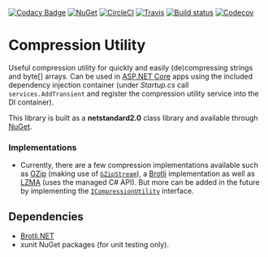 [![Codacy Badge](https://api.codacy.com/project/badge/Grade/99512152352640b49ee9c7707636ef8a)](https://app.codacy.com/manual/GlitchedPolygons/CompressionUtility?utm_source=github.com&utm_medium=referral&utm_content=GlitchedPolygons/CompressionUtility&utm_campaign=Badge_Grade_Dashboard)
[![NuGet](https://img.shields.io/nuget/v/GlitchedPolygons.Services.CompressionUtility.svg)](https://www.nuget.org/packages/GlitchedPolygons.Services.CompressionUtility) 
[![CircleCI](https://circleci.com/gh/GlitchedPolygons/CompressionUtility/tree/master.svg?style=shield)](https://circleci.com/gh/GlitchedPolygons/CompressionUtility/tree/master) 
[![Travis](https://travis-ci.org/GlitchedPolygons/CompressionUtility.svg?branch=master)](https://travis-ci.org/GlitchedPolygons/CompressionUtility)
[![Build status](https://ci.appveyor.com/api/projects/status/kf50jywtff4kcpwd?svg=true)](https://ci.appveyor.com/project/GlitchedPolygons/compressionutility)
[![Codecov](https://codecov.io/gh/GlitchedPolygons/CompressionUtility/branch/master/graph/badge.svg)](https://codecov.io/gh/GlitchedPolygons/CompressionUtility)

# Compression Utility

Useful compression utility for quickly and easily (de)compressing strings and byte[] arrays.
Can be used in [ASP.NET Core](https://docs.microsoft.com/en-us/aspnet/core/?view=aspnetcore-2.1) apps using the included dependency injection container (under _Startup.cs_ call `services.AddTransient` and register the compression utility service into the DI container).

This library is built as a **netstandard2.0** class library and available through [NuGet](https://www.nuget.org/packages/GlitchedPolygons.Services.CompressionUtility).

### Implementations

* Currently, there are a few compression implementations available such as [GZip](http://gzip.org/) (making use of [`GZipStream`](https://docs.microsoft.com/en-us/dotnet/api/system.io.compression.gzipstream)), a [Brotli](https://github.com/google/brotli) implementation as well as [LZMA](https://www.7-zip.org/sdk.html) (uses the managed C# API). But more can be added in the future by implementing the [`ICompressionUtility`](https://github.com/GlitchedPolygons/CompressionUtility/blob/master/src/ICompressionUtility.cs) interface.

## Dependencies

* [Brotli.NET](https://www.nuget.org/packages/Brotli.NET)
* xunit NuGet packages (for unit testing only).
